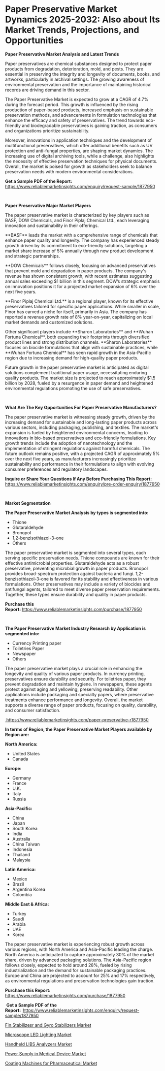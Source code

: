 <p><h1>Paper Preservative Market Dynamics 2025-2032: Also about Its Market Trends, Projections, and Opportunities</h1></p><p><strong>Paper Preservative Market Analysis and Latest Trends</strong></p>
<p><p>Paper preservatives are chemical substances designed to protect paper products from degradation, deterioration, mold, and pests. They are essential in preserving the integrity and longevity of documents, books, and artworks, particularly in archival settings. The growing awareness of environmental preservation and the importance of maintaining historical records are driving demand in this sector.</p><p>The Paper Preservative Market is expected to grow at a CAGR of 4.7% during the forecast period. This growth is influenced by the rising production of paper-based products, increased emphasis on sustainable preservation methods, and advancements in formulation technologies that enhance the efficacy and safety of preservatives. The trend towards eco-friendly and biodegradable preservatives is gaining traction, as consumers and organizations prioritize sustainability.</p><p>Moreover, innovations in application techniques and the development of multifunctional preservatives, which offer additional benefits such as UV protection and anti-fungal properties, are shaping market dynamics. The increasing use of digital archiving tools, while a challenge, also highlights the necessity of effective preservation techniques for physical documents. Overall, the market is poised for growth as stakeholders seek to balance preservation needs with modern environmental considerations.</p></p>
<p><strong>Get a Sample PDF of the Report:&nbsp;</strong> <a href="https://www.reliablemarketinsights.com/enquiry/request-sample/1877950?utm_campaign=3209&utm_medium=2&utm_source=Github&utm_content=ia&utm_term=02042025&utm_id=paper-preservative">https://www.reliablemarketinsights.com/enquiry/request-sample/1877950</a></p>
<p>&nbsp;</p>
<p><strong>Paper Preservative Major Market Players</strong></p>
<p><p>The paper preservative market is characterized by key players such as BASF, DOW Chemicals, and Finor Piplaj Chemical Ltd., each leveraging innovation and sustainability in their offerings. </p><p>**BASF** leads the market with a comprehensive range of chemicals that enhance paper quality and longevity. The company has experienced steady growth driven by its commitment to eco-friendly solutions, targeting a market share increase of 5% annually through new product development and strategic partnerships.</p><p>**DOW Chemicals** follows closely, focusing on advanced preservatives that prevent mold and degradation in paper products. The company's revenue has shown consistent growth, with recent estimates suggesting annual sales exceeding $1 billion in this segment. DOW’s strategic emphasis on innovation positions it for a projected market expansion of 6% over the next five years.</p><p>**Finor Piplaj Chemical Ltd.** is a regional player, known for its effective preservatives tailored for specific paper applications. While smaller in scale, Finor has carved a niche for itself, primarily in Asia. The company has reported a revenue growth rate of 8% year-on-year, capitalizing on local market demands and customized solutions.</p><p>Other significant players include **Sharon Laboratories** and **Wuhan Fortuna Chemical**, both expanding their footprints through diversified product lines and strong distribution channels. **Sharon Laboratories** focuses on biocide formulations that align with sustainable practices, while **Wuhan Fortuna Chemical** has seen rapid growth in the Asia-Pacific region due to increasing demand for high-quality paper products.</p><p>Future growth in the paper preservative market is anticipated as digital solutions complement traditional paper usage, necessitating enduring quality products. The market size is projected to reach approximately $1.5 billion by 2028, fueled by a resurgence in paper demand and heightened environmental regulations promoting the use of safe preservatives.</p></p>
<p>&nbsp;</p>
<p><strong>What Are The Key Opportunities For Paper Preservative Manufacturers?</strong></p>
<p><p>The paper preservative market is witnessing steady growth, driven by the increasing demand for sustainable and long-lasting paper products across various sectors, including packaging, publishing, and textiles. The market's expansion is fueled by heightened environmental concerns, leading to innovations in bio-based preservatives and eco-friendly formulations. Key growth trends include the adoption of nanotechnology and the implementation of stringent regulations against harmful chemicals. The future outlook remains positive, with a projected CAGR of approximately 5% over the next five years, as manufacturers increasingly prioritize sustainability and performance in their formulations to align with evolving consumer preferences and regulatory landscapes.</p></p>
<p><strong>Inquire or Share Your Questions If Any Before Purchasing This Report:</strong> <a href="https://www.reliablemarketinsights.com/enquiry/pre-order-enquiry/1877950?utm_campaign=3209&utm_medium=2&utm_source=Github&utm_content=ia&utm_term=02042025&utm_id=paper-preservative">https://www.reliablemarketinsights.com/enquiry/pre-order-enquiry/1877950</a></p>
<p>&nbsp;</p>
<p><strong>Market Segmentation</strong></p>
<p><strong>The Paper Preservative Market Analysis by types is segmented into:</strong></p>
<p><ul><li>Thione</li><li>Glutaraldehyde</li><li>Bronopol</li><li>1,2-benzisothiazol-3-one</li><li>Others</li></ul></p>
<p><p>The paper preservative market is segmented into several types, each serving specific preservation needs. Thione compounds are known for their effective antimicrobial properties. Glutaraldehyde acts as a robust preservative, preventing microbial growth in paper products. Bronopol provides broad-spectrum protection against bacteria and fungi. 1,2-benzisothiazol-3-one is favored for its stability and effectiveness in various formulations. Other preservatives may include a variety of biocides and antifungal agents, tailored to meet diverse paper preservation requirements. Together, these types ensure durability and quality in paper products.</p></p>
<p><strong>Purchase this Report:&nbsp;</strong><a href="https://www.reliablemarketinsights.com/purchase/1877950?utm_campaign=3209&utm_medium=2&utm_source=Github&utm_content=ia&utm_term=02042025&utm_id=paper-preservative">https://www.reliablemarketinsights.com/purchase/1877950</a></p>
<p>&nbsp;</p>
<p><strong>The Paper Preservative Market Industry Research by Application is segmented into:</strong></p>
<p><ul><li>Currency Printing paper</li><li>Toiletries Paper</li><li>Newspaper</li><li>Others</li></ul></p>
<p><p>The paper preservative market plays a crucial role in enhancing the longevity and quality of various paper products. In currency printing, preservatives ensure durability and security. For toiletries paper, they prevent degradation and maintain hygiene. In newspapers, these agents protect against aging and yellowing, preserving readability. Other applications include packaging and specialty papers, where preservative treatments enhance performance and longevity. Overall, the market supports a diverse range of paper products, focusing on quality, durability, and consumer satisfaction.</p></p>
<p><a href="https://www.reliablemarketinsights.com/paper-preservative-r1877950?utm_campaign=3209&utm_medium=2&utm_source=Github&utm_content=ia&utm_term=02042025&utm_id=paper-preservative">&nbsp;https://www.reliablemarketinsights.com/paper-preservative-r1877950</a></p>
<p><strong>In terms of Region, the Paper Preservative Market Players available by Region are:</strong></p>
<p>
    <p> <strong> North America: </strong>
        <ul>
            <li>United States</li>
            <li>Canada</li>
        </ul>
        </p> 
    <p> <strong> Europe: </strong>
        <ul>
            <li>Germany</li>
            <li>France</li>
            <li>U.K.</li>
            <li>Italy</li>
            <li>Russia</li>
        </ul>
        </p> 
    <p> <strong> Asia-Pacific: </strong>
        <ul>
            <li>China</li>
            <li>Japan</li>
            <li>South Korea</li>
            <li>India</li>
            <li>Australia</li>
            <li>China Taiwan</li>
            <li>Indonesia</li>
            <li>Thailand</li>
            <li>Malaysia</li>
        </ul>
        </p> 
    <p> <strong> Latin America: </strong>
        <ul>
            <li>Mexico</li>
            <li>Brazil</li>
            <li>Argentina Korea</li>
            <li>Colombia</li>
        </ul>
        </p> 
    <p> <strong> Middle East & Africa: </strong>
        <ul>
            <li>Turkey</li>
            <li>Saudi</li>
            <li>Arabia</li>
            <li>UAE</li>
            <li>Korea</li>
        </ul>
    </p>
    </p>
<p><p>The paper preservative market is experiencing robust growth across various regions, with North America and Asia-Pacific leading the charge. North America is anticipated to capture approximately 30% of the market share, driven by advanced packaging solutions. The Asia-Pacific region follows closely, expected to hold around 28%, fueled by rising industrialization and the demand for sustainable packaging practices. Europe and China are projected to account for 25% and 17% respectively, as environmental regulations and preservation technologies gain traction.</p></p>
<p><strong>Purchase this Report: </strong><a href="https://www.reliablemarketinsights.com/purchase/1877950?utm_campaign=3209&utm_medium=2&utm_source=Github&utm_content=ia&utm_term=02042025&utm_id=paper-preservative">https://www.reliablemarketinsights.com/purchase/1877950</a></p>
<p>&nbsp;<strong>Get a Sample PDF of the Report:&nbsp;&nbsp;</strong><a href="https://www.reliablemarketinsights.com/enquiry/request-sample/1877950?utm_campaign=3209&utm_medium=2&utm_source=Github&utm_content=ia&utm_term=02042025&utm_id=paper-preservative">https://www.reliablemarketinsights.com/enquiry/request-sample/1877950</a></p>
<p><strong></strong></p>
<p><p><a href="https://www.linkedin.com/pulse/examining-fin-stabilizesr-gyro-stabilizers-market-growth-555gf?utm_campaign=3209&utm_medium=2&utm_source=Github&utm_content=ia&utm_term=02042025&utm_id=paper-preservative">Fin Stabilizesr and Gyro Stabilizers Market</a></p><p><a href="https://www.linkedin.com/pulse/navigating-current-trends-microscope-led-lighting-market-qlwuf?utm_campaign=3209&utm_medium=2&utm_source=Github&utm_content=ia&utm_term=02042025&utm_id=paper-preservative">Microscope LED Lighting Market</a></p><p><a href="https://www.linkedin.com/pulse/future-demand-revenue-forecast-handheld-libs-analyzers-m2ysf?utm_campaign=3209&utm_medium=2&utm_source=Github&utm_content=ia&utm_term=02042025&utm_id=paper-preservative">Handheld LIBS Analyzers Market</a></p><p><a href="https://www.linkedin.com/pulse/competitive-landscape-analysis-power-supply-medical-kgzwf?utm_campaign=3209&utm_medium=2&utm_source=Github&utm_content=ia&utm_term=02042025&utm_id=paper-preservative">Power Supply in Medical Device Market</a></p><p><a href="https://www.linkedin.com/pulse/in-depth-coating-machines-pharmaceutical-market-analysis-vzuof?utm_campaign=3209&utm_medium=2&utm_source=Github&utm_content=ia&utm_term=02042025&utm_id=paper-preservative">Coating Machines for Pharmaceutical Market</a></p></p>